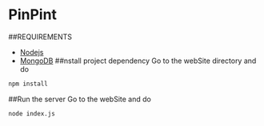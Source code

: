 # PinPint
##REQUIREMENTS
* [Nodejs](https://nodejs.org)
* [MongoDB](https://www.mongodb.com)
##nstall project dependency
Go to the webSite directory and do
```bash
npm install
```

##Run the server
Go to the webSite and do
```bash
node index.js
```